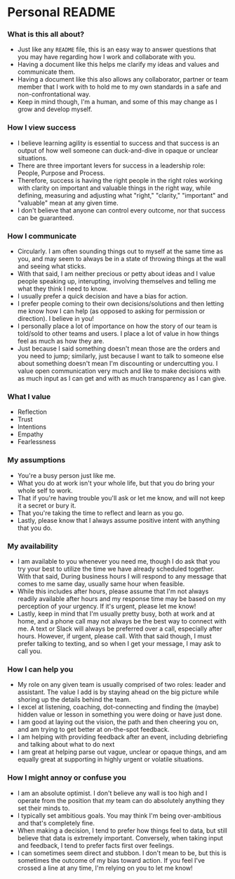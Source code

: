 # Personal README

### What is this all about?

- Just like any `README` file, this is an easy way to answer questions that you may have regarding how I work and collaborate with you. 
- Having a document like this helps me clarify my ideas and values and communicate them. 
- Having a document like this also allows any collaborator, partner or team member that I work with to hold me to my own standards in a safe and non-confrontational way.
- Keep in mind though, I'm a human, and some of this may change as I grow and develop myself.

### How I view success
- I believe learning agility is essential to success and that success is an output of how well someone can duck-and-dive in opaque or unclear situations.
- There are three important levers for success in a leadership role: People, Purpose and Process. 
- Therefore, success is having the right people in the right roles working with clarity on important and valuable things in the right way, while defining, measuring and adjusting what "right," "clarity," "important" and "valuable" mean at any given time. 
- I don't believe that anyone can control every outcome, nor that success can be guaranteed.

### How I communicate
- Circularly. I am often sounding things out to myself at the same time as you, and may seem to always be in a state of throwing things at the wall and seeing what sticks. 
- With that said, I am neither precious or petty about ideas and I value people speaking up, interupting, involving themselves and telling me what they think I need to know. 
- I usually prefer a quick decision and have a bias for action.
- I prefer people coming to their own decisions/solutions and then letting me know how I can help (as opposed to asking for permission or direction). I believe in you! 
- I personally place a lot of importance on how the story of our team is told/sold to other teams and users. I place a lot of value in how things feel as much as how they are. 
- Just because I said something doesn't mean those are the orders and you need to jump; similarly, just because I want to talk to someone else about something doesn't mean I'm discounting or undercutting you. I value open communication very much and like to make decisions with as much input as I can get and with as much transparency as I can give.

### What I value

- Reflection
- Trust
- Intentions
- Empathy
- Fearlessness

### My assumptions
- You're a busy person just like me.
- What you do at work isn't your whole life, but that you do bring your whole self to work. 
- That if you're having trouble you'll ask or let me know, and will not keep it a secret or bury it.
- That you're taking the time to reflect and learn as you go.
- Lastly, please know that I always assume positive intent with anything that you do.

### My availability
- I am available to you whenever you need me, though I do ask that you try your best to utilize the time we have already scheduled together. With that said, During business hours I will respond to any message that comes to me same day, usually same hour when feasible. 
- While this includes after hours, please assume that I'm not always readily available after hours and my response time may be based on my perception of your urgency. If it's urgent, please let me know! 
- Lastly, keep in mind that I'm usually pretty busy, both at work and at home, and a phone call may not always be the best way to connect with me. A text or Slack will always be preferred over a call, especially after hours. However, if urgent, please call. With that said though, I must prefer talking to texting, and so when I get your message, I may ask to call you. 

### How I can help you
- My role on any given team is usually comprised of two roles: leader and assistant. The value I add is by staying ahead on the big picture while shoring up the details behind the team. 
- I excel at listening, coaching, dot-connecting and finding the (maybe) hidden value or lesson in something you were doing or have just done.
- I am good at laying out the vision, the path and then cheering you on, and am trying to get better at on-the-spot feedback. 
- I am helping with providing feedback after an event, including debriefing and talking about what to do next
- I am great at helping parse out vague, unclear or opaque things, and am equally great at supporting in highly urgent or volatile situations.

### How I might annoy or confuse you
- I am an absolute optimist. I don't believe any wall is too high and I operate from the position that *my* team can do absolutely anything they set their minds to. 
- I typically set ambitious goals. You may think I'm being over-ambitious and that's completely fine. 
- When making a decision, I tend to prefer how things feel to data, but still believe that data is extremely important. Conversely, when taking input and feedback, I tend to prefer facts first over feelings. 
- I can sometimes seem direct and stubbon. I don't mean to be, but this is sometimes the outcome of my bias toward action. If you feel I've crossed a line at any time, I'm relying on you to let me know! 
